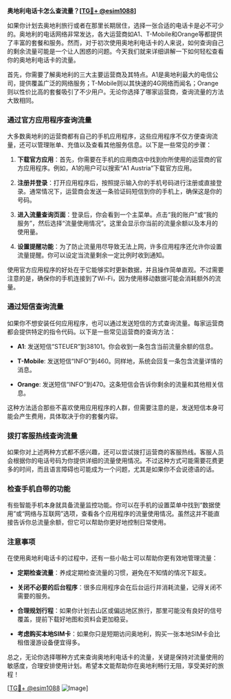 **奥地利电话卡怎么查流量？[[TG💪+ @esim1088](https://t.me/s/esim1088)]**

如果你计划去奥地利旅行或者在那里长期居住，选择一张合适的电话卡是必不可少的。奥地利的电话网络非常发达，各大运营商如A1、T-Mobile和Orange等都提供了丰富的套餐和服务。然而，对于初次使用奥地利电话卡的人来说，如何查询自己的剩余流量可能是一个让人困惑的问题。今天我们就来详细讲解一下如何轻松查看你的奥地利电话卡的流量。

首先，你需要了解奥地利的三大主要运营商及其特点。A1是奥地利最大的电信公司，提供覆盖广泛的网络服务；T-Mobile则以其快速的4G网络而闻名；Orange则以性价比高的套餐吸引了不少用户。无论你选择了哪家运营商，查询流量的方法大致相同。

### **通过官方应用程序查询流量**

大多数奥地利的运营商都有自己的手机应用程序，这些应用程序不仅方便查询流量，还可以管理账单、充值以及查看其他服务信息。以下是一些常见的步骤：

1. **下载官方应用**：首先，你需要在手机的应用商店中找到你所使用的运营商的官方应用程序。例如，A1的用户可以搜索“A1 Austria”下载官方应用。
   
2. **注册并登录**：打开应用程序后，按照提示输入你的手机号码进行注册或直接登录。通常情况下，运营商会发送一条验证码短信到你的手机上，确保这是你的号码。

3. **进入流量查询页面**：登录后，你会看到一个主菜单。点击“我的账户”或“我的服务”，然后选择“流量使用情况”。这里会显示你当前的流量余额以及本月的使用量。

4. **设置提醒功能**：为了防止流量用尽导致无法上网，许多应用程序还允许你设置流量提醒。你可以设定当流量剩余一定比例时收到通知。

使用官方应用程序的好处在于它能够实时更新数据，并且操作简单直观。不过需要注意的是，确保你的手机连接到了Wi-Fi，因为使用移动数据可能会消耗额外的流量。

### **通过短信查询流量**

如果你不想安装任何应用程序，也可以通过发送短信的方式查询流量。每家运营商都会提供特定的指令代码。以下是一些常见运营商的查询方法：

- **A1**: 发送短信“STEUER”到38101。你会收到一条包含当前流量余额的信息。
  
- **T-Mobile**: 发送短信“INFO”到460。同样地，系统会回复一条包含流量详情的消息。

- **Orange**: 发送短信“INFO”到470。这条短信会告诉你剩余的流量和其他相关信息。

这种方法适合那些不喜欢使用应用程序的人群，但需要注意的是，发送短信本身可能会产生费用，具体取决于你的套餐内容。

### **拨打客服热线查询流量**

如果你对上述两种方式都不感兴趣，还可以尝试拨打运营商的客服热线。客服人员会根据你的电话号码为你提供详细的流量使用情况。不过这种方式可能需要花费更多的时间，而且语言障碍也可能成为一个问题，尤其是如果你不会说德语的话。

### **检查手机自带的功能**

有些智能手机本身就具备流量监控功能。你可以在手机的设置菜单中找到“数据使用”或“网络与互联网”选项，查看各个应用程序的流量使用情况。虽然这并不能直接告诉你总流量余额，但它可以帮助你更好地控制日常使用。

### **注意事项**

在使用奥地利电话卡的过程中，还有一些小贴士可以帮助你更有效地管理流量：

- **定期检查流量**：养成定期检查流量的习惯，避免在不知情的情况下超支。
  
- **关闭不必要的后台程序**：很多应用程序会在后台运行并消耗流量，记得关闭不需要的服务。

- **合理规划行程**：如果你计划去山区或偏远地区旅行，那里可能没有良好的信号覆盖，提前下载好地图和资料会更加稳妥。

- **考虑购买本地SIM卡**：如果你只是短期访问奥地利，购买一张本地SIM卡会比租借漫游设备便宜得多。

总之，无论你选择哪种方式来查询奥地利电话卡的流量，关键是保持对流量使用的敏感度，合理安排使用计划。希望本文能帮助你在奥地利畅行无阻，享受美好的旅程！

[[TG💪+ @esim1088](https://t.me/s/esim1088) ![Image](https://i.postimg.cc/4NQfJmqS/Snipaste-2025-05-13-00-14-12.png)]